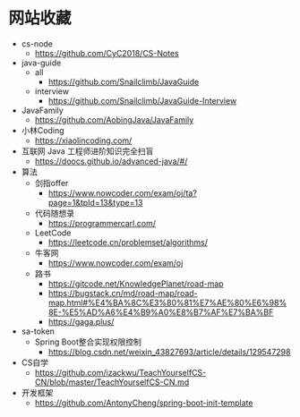 # 网站收藏
- cs-node
  - https://github.com/CyC2018/CS-Notes
- java-guide
  - all
    - https://github.com/Snailclimb/JavaGuide
  - interview
    - https://github.com/Snailclimb/JavaGuide-Interview
- JavaFamily
  - https://github.com/AobingJava/JavaFamily
- 小林Coding
  - https://xiaolincoding.com/
- 互联网 Java 工程师进阶知识完全扫盲
  - https://doocs.github.io/advanced-java/#/
- 算法
  - 剑指offer
    - https://www.nowcoder.com/exam/oj/ta?page=1&tpId=13&type=13
  - 代码随想录
    - https://programmercarl.com/
  - LeetCode
    - https://leetcode.cn/problemset/algorithms/
  - 牛客网
    - https://www.nowcoder.com/exam/oj
  - 路书
    - https://gitcode.net/KnowledgePlanet/road-map
    - https://bugstack.cn/md/road-map/road-map.html#%E4%BA%8C%E3%80%81%E7%AE%80%E6%98%8E-%E5%AD%A6%E4%B9%A0%E8%B7%AF%E7%BA%BF
    - https://gaga.plus/
- sa-token
  - Spring Boot整合实现权限控制
    - https://blog.csdn.net/weixin_43827693/article/details/129547298
- CS自学
  - https://github.com/izackwu/TeachYourselfCS-CN/blob/master/TeachYourselfCS-CN.md
- 开发框架
  - https://github.com/AntonyCheng/spring-boot-init-template

